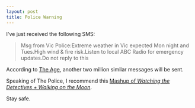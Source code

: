 ```yaml
---
layout: post
title: Police Warning
---
```



I've just received the following SMS:

> Msg from Vic Police:Extreme weather in Vic expected Mon night and Tues.High
wind &amp; fire risk.Listen to local ABC Radio for emergency updates.Do not
reply to this

According to [The
Age](https://www.theage.com.au/national/were-not-crying-wolf--fires-high-winds-to-hit-state-tonight-20090302-8lmx.html?page=-1),
another two million similar messages will be sent.


Speaking of The Police, I recommend this [Mashup of _Watching the Detectives +
Walking on the Moon_](https://www.ilike.com/artist/The+Police/videos/253583054).


Stay safe.

